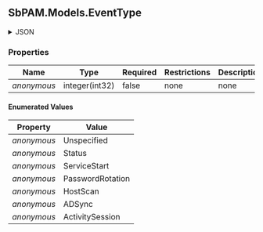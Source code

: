 
<h2 id="tocS_SbPAM.Models.EventType">SbPAM.Models.EventType</h2>

<a id="schemasbpam.models.eventtype"></a>
<a id="schema_SbPAM.Models.EventType"></a>
<a id="tocSsbpam.models.eventtype"></a>
<a id="tocssbpam.models.eventtype"></a>

<details><summary>JSON</summary>


```json
"Unspecified"

```


</details>

### Properties

|Name|Type|Required|Restrictions|Description|
|---|---|---|---|---|
|*anonymous*|integer(int32)|false|none|none|

#### Enumerated Values

|Property|Value|
|---|---|
|*anonymous*|Unspecified|
|*anonymous*|Status|
|*anonymous*|ServiceStart|
|*anonymous*|PasswordRotation|
|*anonymous*|HostScan|
|*anonymous*|ADSync|
|*anonymous*|ActivitySession|



